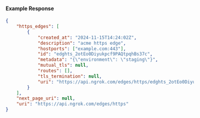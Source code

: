 <!-- Code generated for API Clients. DO NOT EDIT. -->

#### Example Response

```json
{
	"https_edges": [
		{
			"created_at": "2024-11-15T14:24:02Z",
			"description": "acme https edge",
			"hostports": ["example.com:443"],
			"id": "edghts_2otEo0Diyukpcf9PAQtpqhBs37c",
			"metadata": "{\"environment\": \"staging\"}",
			"mutual_tls": null,
			"routes": [],
			"tls_termination": null,
			"uri": "https://api.ngrok.com/edges/https/edghts_2otEo0Diyukpcf9PAQtpqhBs37c"
		}
	],
	"next_page_uri": null,
	"uri": "https://api.ngrok.com/edges/https"
}
```
